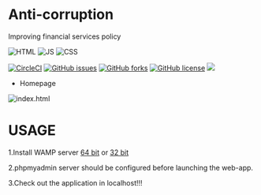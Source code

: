 # Anti-corruption
Improving financial services policy 

![HTML](https://alibahaari.github.io/Badge/HTML.png)   ![JS](https://alibahaari.github.io/Badge/CSS.png)    ![CSS](https://alibahaari.github.io/Badge/JavaScript.png)

[![CircleCI](https://circleci.com/gh/kaiiyer/anti-corruption.svg?style=svg)](https://circleci.com/gh/kaiiyer/anti-corruption)
<a href="https://github.com/kaiiyer/anti-corruption/issues"><img alt="GitHub issues" src="https://img.shields.io/github/issues/kaiiyer/anti-corruption"></a>
<a href="https://github.com/kaiiyer/anti-corruption/network"><img alt="GitHub forks" src="https://img.shields.io/github/forks/kaiiyer/anti-corruption"></a>
<a href="https://github.com/kaiiyer/anti-corruption/blob/master/LICENSE"><img alt="GitHub license" src="https://img.shields.io/github/license/kaiiyer/anti-corruption"></a>
<a href="https://github.com/kaiiyer/anti-corruption/graphs/contributors" alt="Contributors">
<img src="https://img.shields.io/github/contributors/kaiiyer/anti-corruption" /></a>

<!--![Activity](https://img.shields.io/github/commit-activity/m/kaiiyer/anti-corruption) -->

- Homepage

![index.html](https://user-images.githubusercontent.com/24914913/68365197-03c0be80-0156-11ea-97e5-da89c3ff51fa.png)
# USAGE
1.Install WAMP server [64 bit](http://www.wampserver.com/en/#wampserver-64-bits-php-5-6-25-php-7) or [32 bit](http://www.wampserver.com/en/#wampserver-32-bits-php-5-6-25)  

2.phpmyadmin server should be configured before launching the web-app.  

3.Check out the application in localhost!!!
